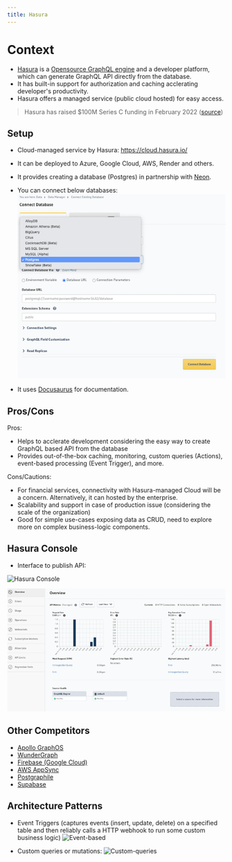 ```yaml
---
title: Hasura
---
```


# Context

- [Hasura](https://hasura.io/) is a [Opensource GraphQL engine](https://github.com/hasura/graphql-engine) and a developer platform, which can generate GraphQL API directly from the database.
- It has built-in support for authorization and caching acclerating developer's productivity.
- Hasura offers a managed service (public cloud hosted) for easy access.

> Hasura has raised $100M Series C funding in February 2022 ([source](https://techcrunch.com/2022/02/22/graphql-developer-platform-hasura-raises-100m-series-c/))

## Setup

- Cloud-managed service by Hasura: https://cloud.hasura.io/
- It can be deployed to Azure, Google Cloud, AWS, Render and others.
- It provides creating a database (Postgres) in partnership with [Neon](https://neon.tech/).
- You can connect below databases:
![Hasura Connect DB](hasura-db.png)

- It uses [Docusaurus](https://docusaurus.io/) for documentation.

## Pros/Cons

Pros:
- Helps to acclerate development considering the easy way to create GraphQL based API from the database
- Provides out-of-the-box caching, monitoring, custom queries (Actions), event-based processing (Event Trigger), and more.

Cons/Cautions:
- For financial services, connectivity with Hasura-managed Cloud will be a concern. Alternatively, it can hosted by the enterprise.
- Scalability and support in case of production issue (considering the scale of the organization)
- Good for simple use-cases exposing data as CRUD, need to explore more on complex business-logic components.

## Hasura Console

- Interface to publish API:

![Hasura Console](hasura-console.png)

![Monitoring Dashboard](hasura-monitoring.png)

## Other Competitors
- [Apollo GraphOS](https://www.apollographql.com/)
- [WunderGraph](https://wundergraph.com/)
- [Firebase (Google Cloud)](https://firebase.google.com/products-build)
- [AWS AppSync](https://aws.amazon.com/appsync/)
- [Postgraphile](https://www.graphile.org/postgraphile/)
- [Supabase](https://supabase.com/)

## Architecture Patterns

- Event Triggers (captures events (insert, update, delete) on a specified table and then reliably calls a HTTP webhook to run some custom business logic)
![Event-based](https://graphql-engine-cdn.hasura.io/cloud-console/assets/common/img/event-trigger.png)

- Custom queries or mutations:
![Custom-queries](https://graphql-engine-cdn.hasura.io/cloud-console/assets/common/img/actions.png)